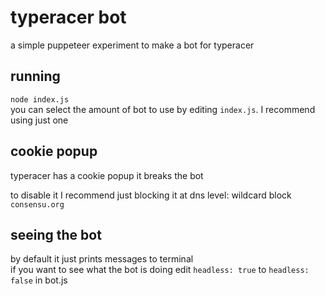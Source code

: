 # typeracer bot

a simple puppeteer experiment to make a bot for typeracer

## running

`node index.js`  
you can select the amount of bot to use by editing `index.js`. I recommend using just one

## cookie popup

typeracer has a cookie popup
it breaks the bot

to disable it I recommend just blocking it at dns level: wildcard block `consensu.org`

## seeing the bot

by default it just prints messages to terminal  
if you want to see what the bot is doing edit `headless: true` to `headless: false` in bot.js

